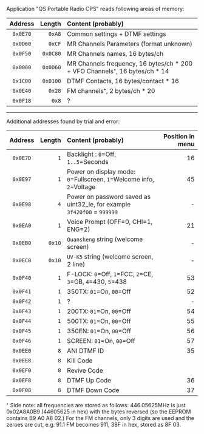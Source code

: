 Application "QS Portable Radio CPS" reads following areas of memory:

| Address| Length    | Content (probably)  |
| :---:  |  ---:     | :------  |
|`0x0E70`| `0xA8`    | Common settings + DTMF settings |
|`0x0D60`| `0xCF`    | MR Channels Parameters (format unknown) |
|`0x0F50`| `0x0C80`  | MR Channels names, 16 bytes/ch |
|`0x0000`| `0x0D60`  | MR Channels frequency, 16 bytes/ch * 200 + VFO Channels⁺, 16 bytes/ch * 14 |
|`0x1C00`| `0x0100`  | DTMF Contacts, 16 bytes/contact * 16 |  
|`0x0E40`| `0x28`    | FM channels⁺, 2 bytes/ch * 20 |
|`0x0F18`| `0x8`     | ? |

<hr>

Additional addresses found by trial and error:

| Address| Length    | Content (probably)  | Position in menu |
| :---:  |  ---:     | :------  | --: |
|`0x0E7D`| `1`       | Backlight : `0`=Off, `1..5`=Seconds | 16 |
|`0x0E97`| `1`       | Power on display mode: `0`=Fullscreen, `1`=Welcome info, `2`=Voltage | 45 |
|`0x0E98`| `4`       | Power on password saved as uint32_le, for example `3f420f00` = `999999`| - |
|`0x0EA0`| `1`       | Voice Prompt (OFF=0, CHI=1, ENG=2) | 21 |
|`0x0EB0`| `0x10`    | `Quansheng` string (welcome screen)| - |
|`0x0EC0`| `0x10`    | `UV-K5` string (welcome screen, 2 line)| - |
|`0x0F40`| `1`       | F-LOCK: `0`=Off, `1`=FCC, `2`=CE, `3`=GB, `4`=430, `5`=438 | 53 |
|`0x0F41`| `1`       | 350TX: `01`=On, `00`=Off | 52 |
|`0x0F42`| `1`       | ? | - |
|`0x0F43`| `1`       | 200TX: `01`=On, `00`=Off | 54 |
|`0x0F44`| `1`       | 500TX: `01`=On, `00`=Off | 55 |
|`0x0F45`| `1`       | 350EN: `01`=On, `00`=Off | 56 |
|`0x0F46`| `1`       | SCREEN: `01`=On, `00`=Off | 57 |
|`0x0EE0`| `8`       | ANI DTMF ID | 35 |
|`0x0EE8`| `8`       | Kill Code ||
|`0x0EF0`| `8`       | Revive Code ||
|`0x0EF8`| `8`       | DTMF Up Code | 36 |
|`0x0F08`| `8`       | DTMF Down Code | 37 |


⁺ Side note: all frequencies are stored as follows: 446.05625MHz is just 0x02A8A0B9 (44605625 in hex) with the bytes reversed (so the EEPROM contains B9 A0 A8 02.) For the FM channels, only 3 digits are used and the zeroes are cut, e.g. 91.1 FM becomes 911, 38F in hex, stored as 8F 03.
